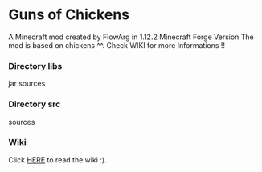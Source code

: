 # Guns of Chickens
A Minecraft mod created by FlowArg in 1.12.2 Minecraft Forge Version
The mod is based on chickens ^^. Check WIKI for more Informations !!

### Directory libs
jar sources
### Directory src
sources

### Wiki
Click [HERE](https://github.com/FlowArg/Guns-of-Chickens/wiki) to read the wiki :).
